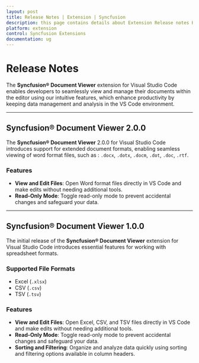 ```yaml
---
layout: post
title: Release Notes | Extension | Syncfusion
description: this page contains details about Extension Release notes History | Syncfusion®
platform: extension
control: Syncfusion Extensions
documentation: ug
---
```

# Release Notes

The **Syncfusion® Document Viewer** extension for Visual Studio Code enables developers to seamlessly view and manage their documents within the editor using our intuitive features, which enhance productivity by keeping data management and analysis in the VS Code environment.

---

## Syncfusion® Document Viewer 2.0.0

The **Syncfusion® Document Viewer** 2.0.0 for Visual Studio Code introduces support for extended document formats, enabling seamless viewing of word format files, such as : `.docx`, `.dotx`, `.docm`, `.dot`, `.doc`, `.rtf`.

### Features
- **View and Edit Files**: Open Word format files directly in VS Code and make edits without needing additional tools.  
- **Read-Only Mode**: Toggle read-only mode to prevent accidental changes and safeguard your data.  

---

## Syncfusion® Document Viewer 1.0.0

The initial release of the **Syncfusion® Document Viewer** extension for Visual Studio Code introduces essential features for working with spreadsheet formats.

### Supported File Formats
- Excel (`.xlsx`)  
- CSV (`.csv`)  
- TSV (`.tsv`)

### Features
- **View and Edit Files**: Open Excel, CSV, and TSV files directly in VS Code and make edits without needing additional tools.  
- **Read-Only Mode**: Toggle read-only mode to prevent accidental changes and safeguard your data.  
- **Sorting and Filtering**: Organize and analyze data quickly using sorting and filtering options available in column headers.
